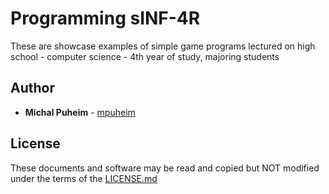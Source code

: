 # Programming sINF-4R

These are showcase examples of simple game programs lectured on high school - computer science - 4th year of study, majoring students

## Author

* **Michal Puheim** - [mpuheim](https://github.com/mpuheim)

## License

These documents and software may be read and copied but NOT modified under the terms of the [LICENSE.md](../LICENSE.md) 
